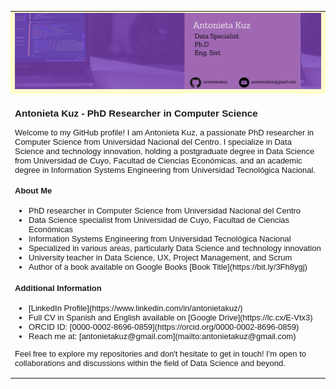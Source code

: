 <table>
   <tr>
      <td bgcolor="#ffffcc">
         <font size=1 face="verdana, arial, helvetica">
            <img src="assets/cover.jpg">
         </font>
      </td>
   </tr>
   <tr>
      <td>
         <font face="verdana, arial, helvetica" size=2>
            <h3>Antonieta Kuz - PhD Researcher in Computer Science</h3>
            <p>Welcome to my GitHub profile! I am Antonieta Kuz, a passionate PhD researcher in Computer Science from Universidad Nacional del Centro. I specialize in Data Science and technology innovation, holding a postgraduate degree in Data Science from Universidad de Cuyo, Facultad de Ciencias Económicas, and an academic degree in Information Systems Engineering from Universidad Tecnológica Nacional.</p>
            <h4>About Me</h4>
            <ul>
               <li>PhD researcher in Computer Science from Universidad Nacional del Centro</li>
               <li>Data Science specialist from Universidad de Cuyo, Facultad de Ciencias Económicas</li>
               <li>Information Systems Engineering from Universidad Tecnológica Nacional</li>
               <li>Specialized in various areas, particularly Data Science and technology innovation</li>
               <li>University teacher in Data Science, UX, Project Management, and Scrum</li>
               <li>Author of a book available on Google Books [Book Title](https://bit.ly/3Fh8ygj)</li>
            </ul>
            <h4>Additional Information</h4>
            <ul>
               <li>[LinkedIn Profile](https://www.linkedin.com/in/antonietakuz/)</li>
               <li>Full CV in Spanish and English available on [Google Drive](https://lc.cx/E-Vtx3)</li>
               <li>ORCID ID: [0000-0002-8696-0859](https://orcid.org/0000-0002-8696-0859)</li>
               <li>Reach me at: [antonietakuz@gmail.com](mailto:antonietakuz@gmail.com)</li>
            </ul>
            <p>Feel free to explore my repositories and don't hesitate to get in touch! I'm open to collaborations and discussions within the field of Data Science and beyond.</p>
         </font>
      </td>
   </tr>
</table>

